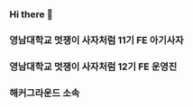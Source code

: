 ### Hi there 👋

<!--
**YoonKeumJae/YoonKeumJae** is a ✨ _special_ ✨ repository because its `README.md` (this file) appears on your GitHub profile.

Here are some ideas to get you started:

- 🔭 I’m currently working on ...
- 🌱 I’m currently learning ...
- 👯 I’m looking to collaborate on ...
- 🤔 I’m looking for help with ...
- 💬 Ask me about ...
- 📫 How to reach me: ...
- 😄 Pronouns: ...
- ⚡ Fun fact: ...
-->
### 영남대학교 멋쟁이 사자처럼 11기 FE 아기사자
### 영남대학교 멋쟁이 사자처럼 12기 FE 운영진
### 해커그라운드 소속
